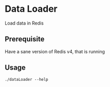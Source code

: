 # Data Loader
Load data in Redis

## Prerequisite
Have a sane version of Redis v4, that is running

## Usage
``./dataLoader --help``
